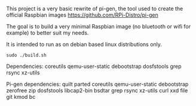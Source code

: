 This project is a very basic rewrite of pi-gen, the tool used to create the official Raspbian images https://github.com/RPi-Distro/pi-gen 

The goal is to build a very minimal Raspbian image (no bluetooth or wifi for example) to better suit my needs.

It is intended to run as on debian based linux distributions only.
```
sudo ./build.sh
```
Dependencies:
coreutils qemu-user-static debootstrap dosfstools grep rsync xz-utils

Pi-gen dependencies:
quilt parted coreutils qemu-user-static debootstrap zerofree zip dosfstools libcap2-bin bsdtar grep rsync xz-utils curl xxd file git kmod bc
